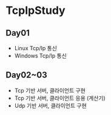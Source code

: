 # TcpIpStudy

## Day01
- Linux Tcp/Ip 통신
- Windows Tcp/Ip 통신

## Day02~03
- Tcp 기반 서버, 클라이언트 구현
- Tcp 기반 서버, 클라이언트 응용 (계산기)
- Udp 기반 서버, 클라이언트 구현
